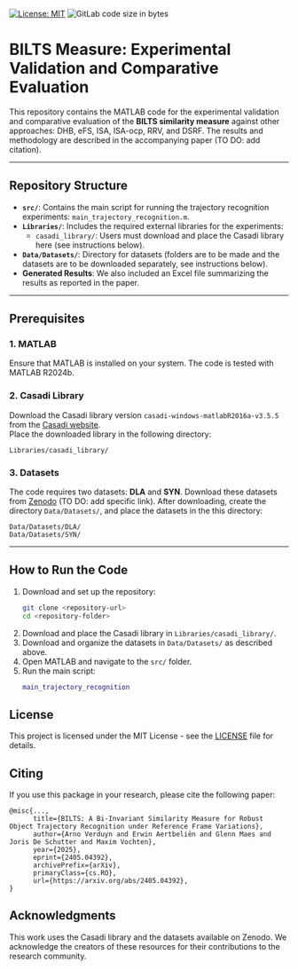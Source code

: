 [![License: MIT](https://img.shields.io/badge/License-MIT-blue.svg)](https://opensource.org/licenses/MIT)
![GitLab code size in bytes](https://img.shields.io/badge/code%20size-120KB-brightgreen)

# BILTS Measure: Experimental Validation and Comparative Evaluation

This repository contains the MATLAB code for the experimental validation and comparative evaluation of the **BILTS similarity measure** against other approaches: DHB, eFS, ISA, ISA-ocp, RRV, and DSRF. The results and methodology are described in the accompanying paper (TO DO: add citation).

---

## Repository Structure
- **`src/`**: Contains the main script for running the trajectory recognition experiments: `main_trajectory_recognition.m`.
- **`Libraries/`**: Includes the required external libraries for the experiments:
  - `casadi_library/`: Users must download and place the Casadi library here (see instructions below).
- **`Data/Datasets/`**: Directory for datasets (folders are to be made and the datasets are to be downloaded separately, see instructions below).
- **Generated Results**: We also included an Excel file summarizing the results as reported in the paper.

---

## Prerequisites

### 1. MATLAB
Ensure that MATLAB is installed on your system. The code is tested with MATLAB R2024b.

### 2. Casadi Library
Download the Casadi library version `casadi-windows-matlabR2016a-v3.5.5` from the [Casadi website](https://web.casadi.org/get/).  
Place the downloaded library in the following directory:

```
Libraries/casadi_library/
```

### 3. Datasets
The code requires two datasets: **DLA** and **SYN**. Download these datasets from [Zenodo](https://zenodo.org/) (TO DO: add specific link). After downloading, create the directory `Data/Datasets/`, and place the datasets in the this directory:

```
Data/Datasets/DLA/
Data/Datasets/SYN/
```

---

## How to Run the Code

1. Download and set up the repository:
   ```bash
   git clone <repository-url>
   cd <repository-folder>
   ```
2. Download and place the Casadi library in `Libraries/casadi_library/`.
3. Download and organize the datasets in `Data/Datasets/` as described above.
4. Open MATLAB and navigate to the `src/` folder.
5. Run the main script:
   ```matlab
   main_trajectory_recognition
   ```

## License

This project is licensed under the MIT License - see the [LICENSE](LICENSE) file for details.

## Citing

If you use this package in your research, please cite the following paper:

```
@misc{...,
      title={BILTS: A Bi-Invariant Similarity Measure for Robust Object Trajectory Recognition under Reference Frame Variations}, 
      author={Arno Verduyn and Erwin Aertbeliën and Glenn Maes and Joris De Schutter and Maxim Vochten},
      year={2025},
      eprint={2405.04392},
      archivePrefix={arXiv},
      primaryClass={cs.RO},
      url={https://arxiv.org/abs/2405.04392}, 
}
```

## Acknowledgments
This work uses the Casadi library and the datasets available on Zenodo. We acknowledge the creators of these resources for their contributions to the research community.


